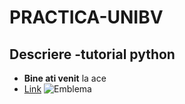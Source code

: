 # PRACTICA-UNIBV
## Descriere -tutorial python

* **Bine ati venit** la ace
* [Link](https://learnpython.org)
![Emblema](https://succes.unitbv.ro/wp-content/uploads/2022/11/Logo-UT-NEGRU-RO-png.png)